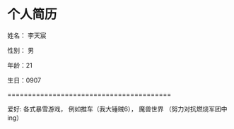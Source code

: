 # 个人简历 

 姓名： 李天宸
 
 性别： 男
 
 年龄：21
 
 生日：0907
 
========================================

 爱好:  各式暴雪游戏， 例如推车（我大锤贼6）， 魔兽世界 （努力对抗燃烧军团中ing）
 
       
 
 
 
